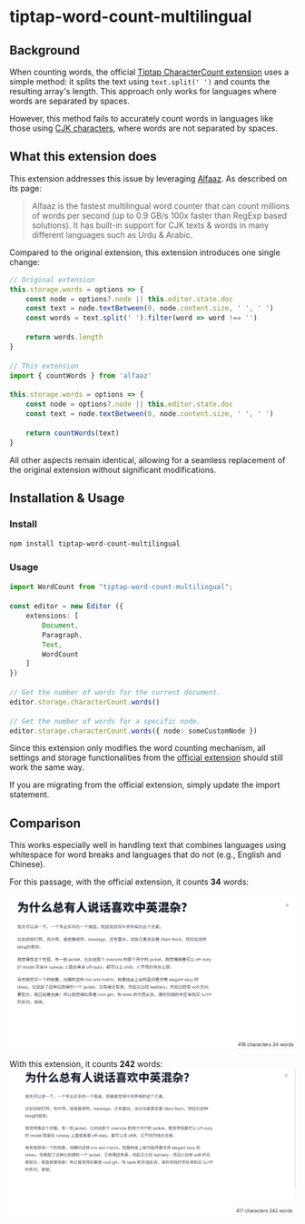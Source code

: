 # tiptap-word-count-multilingual

## Background

When counting words, the official [Tiptap CharacterCount extension](https://tiptap.dev/docs/editor/extensions/functionality/character-count) uses a simple method: it splits the text using `text.split(' ')` and counts the resulting array's length. This approach only works for languages where words are separated by spaces.

However, this method fails to accurately count words in languages like those using [CJK characters](https://fonts.google.com/knowledge/glossary/cjk), where words are not separated by spaces.

## What this extension does

This extension addresses this issue by leveraging [Alfaaz](https://github.com/thecodrr/alfaaz). As described on its page:

> Alfaaz is the fastest multilingual word counter that can count millions of words per second (up to 0.9 GB/s 100x faster than RegExp based solutions). It has built-in support for CJK texts & words in many different languages such as Urdu & Arabic.

Compared to the original extension, this extension introduces one single change:

```ts
// Original extension
this.storage.words = options => {
    const node = options?.node || this.editor.state.doc
    const text = node.textBetween(0, node.content.size, ' ', ' ')
    const words = text.split(' ').filter(word => word !== '')

    return words.length
}

// This extension
import { countWords } from 'alfaaz'

this.storage.words = options => {
    const node = options?.node || this.editor.state.doc
    const text = node.textBetween(0, node.content.size, ' ', ' ')

    return countWords(text)
}
```

All other aspects remain identical, allowing for a seamless replacement of the original extension without significant modifications.

## Installation & Usage

### Install

```bash
npm install tiptap-word-count-multilingual
```

### Usage

```ts
import WordCount from "tiptap-word-count-multilingual";

const editor = new Editor ({
    extensions: [
        Document,
        Paragraph,
        Text,
        WordCount
    ]
})

// Get the number of words for the current document.
editor.storage.characterCount.words()

// Get the number of words for a specific node.
editor.storage.characterCount.words({ node: someCustomNode })
```

Since this extension only modifies the word counting mechanism, all settings and storage functionalities from the [official extension](https://tiptap.dev/docs/editor/extensions/functionality/character-count) should still work the same way.

If you are migrating from the official extension, simply update the import statement.

## Comparison

This works especially well in handling text that combines languages using whitespace for word breaks and languages that do not (e.g., English and Chinese).

For this passage, with the official extension, it counts **34** words:

![](doc/images/20240819_120021_image.png)

With this extension, it counts **242** words:
![](doc/images/20240819_120412_image.png)
